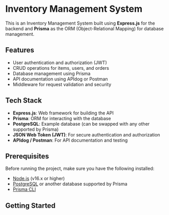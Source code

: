 # Inventory Management System

This is an Inventory Management System built using **Express.js** for the backend and **Prisma** as the ORM (Object-Relational Mapping) for database management.

## Features

- User authentication and authorization (JWT)
- CRUD operations for items, users, and orders
- Database management using Prisma
- API documentation using APIdog or Postman
- Middleware for request validation and security

## Tech Stack

- **Express.js**: Web framework for building the API
- **Prisma**: ORM for interacting with the database
- **PostgreSQL**: Example database (can be swapped with any other supported by Prisma)
- **JSON Web Token (JWT)**: For secure authentication and authorization
- **APIdog / Postman**: For API documentation and testing

## Prerequisites

Before running the project, make sure you have the following installed:

- [Node.js](https://nodejs.org/) (v16.x or higher)
- [PostgreSQL](https://www.postgresql.org/) or another database supported by Prisma
- [Prisma CLI](https://www.prisma.io/docs/getting-started/quickstart)

## Getting Started